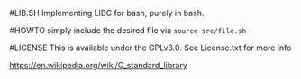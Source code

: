 #LIB.SH
Implementing LIBC for bash, purely in bash.

#HOWTO
simply include the desired file via `source src/file.sh`

#LICENSE
This is available under the GPLv3.0. See License.txt for more info

https://en.wikipedia.org/wiki/C_standard_library
